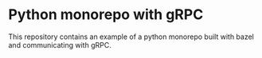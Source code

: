 # Python monorepo with gRPC

This repository contains an example of a python monorepo built with 
bazel and communicating with gRPC.
